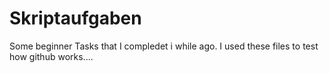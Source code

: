 # Skriptaufgaben
Some beginner Tasks that I compledet i while ago.
I used these files to test how github works....


